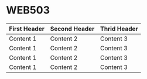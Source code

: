 # WEB503
First Header | Second Header |  Thrid Header
------------ | ------------- |  ------------
Content 1 | Content 2 | Content 3
Content 1 | Content 2 | Content 3
Content 1 | Content 2 | Content 3
Content 1 | Content 2 | Content 3
